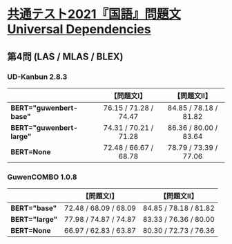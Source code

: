 [共通テスト2021『国語』問題文Universal Dependencies](https://github.com/KoichiYasuoka/UD-KyotsuTest2021Kokugo)
====

## 第4問 (LAS / MLAS / BLEX)

### UD-Kanbun 2.8.3

|   |【問題文Ⅰ】|【問題文Ⅱ】|
|---|:---------:|:---------:|
|**BERT="guwenbert-base"** |76.15 / 71.28 / 74.47|84.85 / 78.18 / 81.82|
|**BERT="guwenbert-large"**|74.31 / 70.21 / 71.28|86.36 / 80.00 / 83.64|
|**BERT=None**             |72.48 / 66.67 / 68.78|78.79 / 73.39 / 77.06|

### GuwenCOMBO 1.0.8

|   |【問題文Ⅰ】|【問題文Ⅱ】|
|---|:---------:|:---------:|
|**BERT="base"** |72.48 / 68.09 / 68.09|84.85 / 78.18 / 81.82|
|**BERT="large"**|77.98 / 74.87 / 74.87|83.33 / 76.36 / 80.00|
|**BERT=None**   |66.97 / 62.83 / 63.87|80.30 / 72.73 / 76.36|

